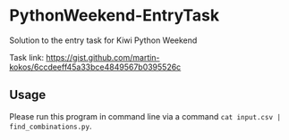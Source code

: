 # PythonWeekend-EntryTask
Solution to the entry task for Kiwi Python Weekend

Task link: https://gist.github.com/martin-kokos/6ccdeeff45a33bce4849567b0395526c

## Usage
Please run this program in command line via a command ```cat input.csv | find_combinations.py```. 
